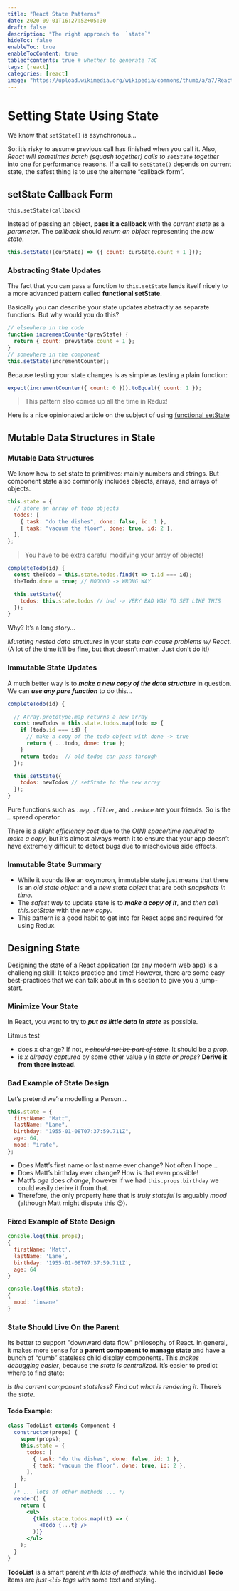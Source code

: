 ```yaml
---
title: "React State Patterns"
date: 2020-09-01T16:27:52+05:30
draft: false
description: "The right approach to  `state`"
hideToc: false
enableToc: true
enableTocContent: true
tableofcontents: true # whether to generate ToC
tags: [react]
categories: [react]
image: "https://upload.wikimedia.org/wikipedia/commons/thumb/a/a7/React-icon.svg/1200px-React-icon.svg.png"
---
```


<!--  Start Typing... -->

# Setting State Using State

We know that `setState()` is asynchronous…

So: it’s risky to assume previous call has finished when you call it. Also, _React will sometimes batch (squash together) calls to `setState` together_ into one for performance reasons. If a call to `setState()` depends on current state, the safest thing is to use the alternate “callback form”.

## setState Callback Form

`this.setState(callback)`

Instead of passing an object, **pass it a callback** with the _*current state*_ as a _*parameter*_. The _callback_ should _return an object_ representing the _new state_.

```js
this.setState((curState) => ({ count: curState.count + 1 }));
```

### Abstracting State Updates

The fact that you can pass a function to `this.setState` lends itself nicely to a more advanced pattern called **functional setState**.

Basically you can describe your state updates abstractly as separate functions. But why would you do this?

```js
// elsewhere in the code
function incrementCounter(prevState) {
  return { count: prevState.count + 1 };
}
// somewhere in the component
this.setState(incrementCounter);
```

Because testing your state changes is as simple as testing a plain function:

```js
expect(incrementCounter({ count: 0 })).toEqual({ count: 1 });
```

> This pattern also comes up all the time in Redux!

Here is a nice opinionated article on the subject of using [functional setState](https://medium.freecodecamp.org/functional-setstate-is-the-future-of-react-374f30401b6b)

## Mutable Data Structures in State

### Mutable Data Structures

We know how to set state to primitives: mainly numbers and strings. But component state also commonly includes objects, arrays, and arrays of objects.

```js
this.state = {
  // store an array of todo objects
  todos: [
    { task: "do the dishes", done: false, id: 1 },
    { task: "vacuum the floor", done: true, id: 2 },
  ],
};
```

> You have to be extra careful modifying your array of objects!

```js
completeTodo(id) {
  const theTodo = this.state.todos.find(t => t.id === id);
  theTodo.done = true; // NOOOOO -> WRONG WAY

  this.setState({
    todos: this.state.todos // bad -> VERY BAD WAY TO SET LIKE THIS
  });
}
```

Why? It’s a long story…

_Mutating nested data structures_ in your state _can cause problems w/ React_. (A lot of the time it’ll be fine, but that doesn’t matter. Just don’t do it!)

### Immutable State Updates

A much better way is to _**make a new copy of the data structure**_ in question. We can _**use any pure function**_ to do this…

```js
completeTodo(id) {

  // Array.prototype.map returns a new array
  const newTodos = this.state.todos.map(todo => {
    if (todo.id === id) {
      // make a copy of the todo object with done -> true
      return { ...todo, done: true };
    }
    return todo;  // old todos can pass through
  });

  this.setState({
    todos: newTodos // setState to the new array
  });
}
```

Pure functions such as _*`.map`*_, _*`.filter`*_, and _*`.reduce`*_ are your friends. So is the _*`…`*_ spread operator.

There is a _slight efficiency cost_ due to the _O(N) space/time required to make a copy_, but it’s almost always worth it to ensure that your app doesn’t have extremely difficult to detect bugs due to mischevious side effects.

### Immutable State Summary

- While it sounds like an oxymoron, immutable state just means that there is an _*old state object*_ and a _*new state object*_ that are both _snapshots in time_.
- The _safest way_ to update state is to _**make a copy of it**_, and _then call this.setState_ with the _new copy_.
- This pattern is a good habit to get into for React apps and required for using Redux.

## Designing State

Designing the state of a React application (or any modern web app) is a challenging skill! It takes practice and time! However, there are some easy best-practices that we can talk about in this section to give you a jump-start.

### Minimize Your State

In React, you want to try to _**put as little data in state**_ as possible.

Litmus test

- does x change? If not, _~~x should not be part of state~~_. It should be a _*prop*_.
- is _x already captured_ by some other value y _in state or props_? **Derive it from there instead**.

### Bad Example of State Design

Let’s pretend we’re modelling a Person…

```js
this.state = {
  firstName: "Matt",
  lastName: "Lane",
  birthday: "1955-01-08T07:37:59.711Z",
  age: 64,
  mood: "irate",
};
```

- Does Matt’s first name or last name ever change? Not often I hope…
- Does Matt’s birthday ever change? How is that even possible!
- Matt’s _age_ does _change_, however if we had `this.props.birthday` we could easily derive it from that.
- Therefore, the only property here that is _truly stateful_ is arguably _mood_ (although Matt might dispute this 😉).

### Fixed Example of State Design

```js
console.log(this.props);
{
  firstName: 'Matt',
  lastName: 'Lane',
  birthday: '1955-01-08T07:37:59.711Z',
  age: 64
}

console.log(this.state);
{
  mood: 'insane'
}
```

### State Should Live On the Parent

Its better to support "downward data flow" philosophy of React. In general, it makes more sense for a **parent component to manage state** and have a bunch of “dumb” stateless child display components. This _makes debugging easier_, because the _state is centralized_. It’s easier to predict where to find state:

_Is the current component stateless?_ _Find out what is rendering it_. There’s the _*state*_.

#### Todo Example:

```jsx
class TodoList extends Component {
  constructor(props) {
    super(props);
    this.state = {
      todos: [
        { task: "do the dishes", done: false, id: 1 },
        { task: "vacuum the floor", done: true, id: 2 },
      ],
    };
  }
  /* ... lots of other methods ... */
  render() {
    return (
      <ul>
        {this.state.todos.map((t) => (
          <Todo {...t} />
        ))}
      </ul>
    );
  }
}
```

**TodoList** is a smart parent with _lots of methods_, while the individual **Todo** items are _just `<li>` tags_ with some text and styling.
